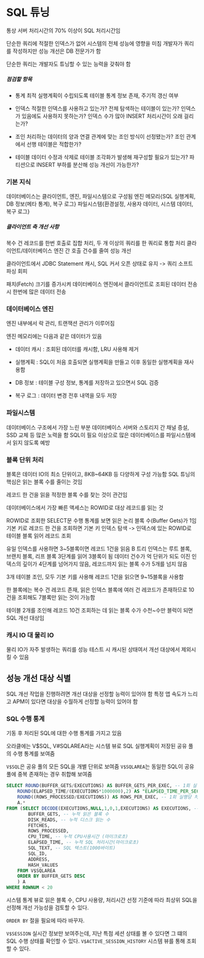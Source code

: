 # SQL 튜닝

통상 서버 처리시간의 70% 이상이 SQL 처리시간임

단순한 쿼리에 적절한 인덱스가 없어 시스템의 전체 성능에 영향을 미침
개발자가 쿼리를 작성하지만 성능 개선은 DB 전문가가 함

단순한 쿼리는 개발자도 튜닝할 수 있는 능력을 갖춰야 함

##### 점검할 항목

* 통계
최적 실행계획이 수립되도록 테이블 통계 정보 존재, 주기적 갱신 여부

* 인덱스
적절한 인덱스를 사용하고 있는가?
전체 탐색하는 테이블이 있는가?
인덱스가 있음에도 사용하지 못하는가?
인덱스 수가 많아 INSERT 처리시간이 오래 걸리는가?

* 조인
처리하는 데이터의 양과 연결 관계에 맞는 조인 방식이 선정됐는가?
조인 관계에서 선행 테이블은 적합한가?

* 테이블
데이터 수정과 삭제로 테이블 조각화가 발생해 재구성할 필요가 있는가?
파티션으로 INSERT 부하를 분산해 성능 개선이 가능한가?

### 기본 지식

데이터베이스는 클라이언트, 엔진, 파일시스템으로 구성됨
엔진 메모리{SQL 실행계획, DB 정보(메타 통계), 복구 로그}
파일시스템{환경설정, 사용자 데이터, 시스템 데이터, 복구 로그}

##### 클라이언트 측 개선 사항

복수 건 레코드를 한번 호출로 집합 처리, 두 개 이상의 쿼리를 한 쿼리로 통합 처리
클라이언트/데이터베이스 엔진 간 호출 건수를 줄여 성능 개선

클라이언트에서 JDBC Statement 캐시, SQL 커서 오픈 상태로 유지 -> 쿼리 소프트 파싱 회피

패치(Fetch) 크기를 증가시켜 데이터베이스 엔진에서 클라이언트로 조회된 데이터 전송 시 한번에 많은 데이터 전송

### 데이터베이스 엔진

엔진 내부에서 락 관리, 트랜잭션 관리가 이루어짐

엔진 메모리에는 다음과 같은 데이터가 있음

* 데이터 캐시 : 조회된 데이터를 캐시함, LRU 사용해 제거

* 실행계획 : SQL이 처음 호출되면 실행계획을 만들고 이후 동일한 실행계획을 재사용함

* DB 정보 : 테이블 구성 정보, 통계를 저장하고 있으면서 SQL 검증

* 복구 로그 : 데이터 변경 전후 내역을 모두 저장

### 파일시스템

데이터베이스 구조에서 가장 느린 부분
데이터베이스 서버와 스토리지 간 채널 증설, SSD 교체 등 많은 노력을 함
SQL이 필요 이상으로 많은 데이터베이스를 파일시스템에서 읽지 않도록 예방

### 블록 단위 처리

블록은 데이터 IO의 최소 단위이고, 8KB~64KB 등 다양하게 구성 가능함
SQL 튜닝의 핵심은 읽는 블록 수를 줄이는 것임

레코드 한 건을 읽을 적정한 블록 수를 찾는 것이 관건임

데이터베이스에서 가장 빠른 액세스는 ROWID로 대상 레코드를 읽는 것

ROWID로 조회한 SELECT문 수행 통계를 보면 읽은 논리 블록 수(Buffer Gets)가 1임
기본 키로 레코드 한 건을 조회하면 기본 키 인덱스 탐색 -> 인덱스에 있는 ROWID로 테이블 블록 읽어 레코드 조회

유일 인덱스를 사용하면 3~5블록이면 레코드 1건을 읽음
B 트리 인덱스는 루트 블록, 브랜치 블록, 리프 블록 3단계를 읽어 3블록이 됨
데이터 건수가 억 단위가 되도 이진 인덱스의 깊이가 4단계를 넘어가지 않음, 레코드까지 읽는 블록 수가 5개를 넘지 않음

3개 테이블 조인, 모두 기본 키를 사용해 레코드 1건을 읽으면 9~15블록을 사용함

한 블록에는 복수 건 레코드 존재, 읽은 인덱스 블록에 여러 건 레코드가 존재하므로 10건을 조회해도 7블록만 읽는 것이 가능함

테이블 2개를 조인해 레코드 10건 조회하는 데 읽는 블록 수가 수천~수만 블럭이 되면 SQL 개선 대상임

### 캐시 IO 대 물리 IO

물리 IO가 자주 발생하는 쿼리를 성능 테스트 시 캐시된 상태여서 개선 대상에서 제외시킬 수 있음

## 성능 개선 대상 식별

SQL 개선 작업을 진행하려면 개선 대상을 선정할 능력이 있어야 함
특정 앱 속도가 느리고 APM이 있다면 대상을 수월하게 선정할 능력이 있어야 함

### SQL 수행 통계

기동 후 처리된 SQL에 대한 수행 통계를 가지고 있음

오라클에는 V$SQL, V#SQLAREA라는 시스템 뷰로 SQL 실행계획이 저장된 공유 풀의 수행 통계를 보여줌

`V$SQL`은 공유 풀의 모든 SQL을 개별 단위로 보여줌
`V$SQLAREA`는 동일한 SQL이 공유 풀에 중복 존재하는 경우 취합해 보여줌

```sql
SELECT ROUND(BUFFER_GETS/EXECUTIONS) AS BUFFER_GETS_PER_EXEC, -- 1회 실행당 읽은 블록 수
    ROUND(ELAPSED_TIME/(EXECUTIONS*1000000),2) AS "ELAPSED_TIME_PER_SEC(Sec)" -- 1회 실행당 처리시간(초단위)
    ROUND((ROWS_PROCESSED/EXECUTIONS)) AS ROWS_PER_EXEC, -- 1회 실행당 처리된 건수
    A.*
FROM (SELECT DECODE(EXECUTIONS,NULL,1,0,1,EXECUTIONS) AS EXECUTIONS, -- 누적 실행 횟수
        BUFFER_GETS, -- 누적 읽은 블록 수
        DISK_READS, -- 누적 디스크 읽는 수
        FETCHES,
        ROWS_PROCESSED,
        CPU_TIME, -- 누적 CPU사용시간 (마이크로초)
        ELAPSED_TIME, -- 누적 SQL 처리시간(마이크로초)
        SQL_TEXT, -- SQL 텍스트(1000바이트)
        SQL_ID,
        ADDRESS,
        HASH_VALUES
    FROM V$SQLAREA
    ORDER BY BUFFER_GETS DESC
    ) A
WHERE ROWNUM < 20
```

시스템 통계 뷰로 읽은 블록 수, CPU 사용량, 처리시간 선정 기준에 따라 최상위 SQL을 선정해 개선 가능성을 검토할 수 있다.

`ORDER BY` 절을 필요에 따라 바꾸자.

`V$SESSION` 실시간 정보만 보여주는데, 지난 특점 세션 상태를 볼 수 있다면 그 떄의 SQL 수행 상태를 확인할 수 있다.
`V$ACTIVE_SESSION_HISTORY` 시스템 뷰를 통해 조회할 수 있다.

